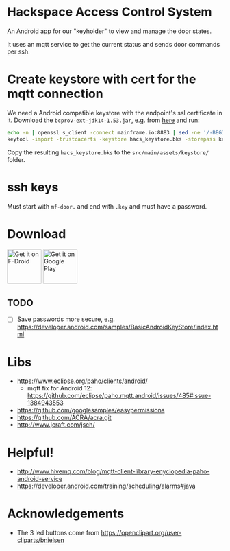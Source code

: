 # Hackspace Access Control System

An Android app for our "keyholder" to view and manage the door states.

It uses an mqtt service to get the current status and sends door commands per ssh.

# Create keystore with cert for the mqtt connection

We need a Android compatible keystore with the endpoint's ssl certificate in it. Download the `bcprov-ext-jdk14-1.53.jar`, e.g. from [here](http://repo2.maven.org/maven2/org/bouncycastle/bcprov-ext-jdk14/1.53/) and run:

```sh
echo -n | openssl s_client -connect mainframe.io:8883 | sed -ne '/-BEGIN CERTIFICATE-/,/-END CERTIFICATE-/p' > mqtt_mainframe.io.crt
keytool -import -trustcacerts -keystore hacs_keystore.bks -storepass keystorepw -noprompt -alias mqtt_mainframe -file mqtt_mainframe.io.crt -storetype BKS -providerClass org.bouncycastle.jce.provider.BouncyCastleProvider -providerpath bcprov-ext-jdk14-1.53.jar
```

Copy the resulting `hacs_keystore.bks` to the `src/main/assets/keystore/` folder.


# ssh keys

Must start with `mf-door.` and end with `.key` and must have a password.

# Download

[<img src="https://f-droid.org/badge/get-it-on.png"
      alt="Get it on F-Droid"
      height="80">](https://f-droid.org/packages/io.mainframe.hacs/)
[<img src="https://play.google.com/intl/en_us/badges/images/generic/en-play-badge.png"
      alt="Get it on Google Play"
      height="80">](https://play.google.com/store/apps/details?id=io.mainframe.hacs)
      
## TODO

* [ ] Save passwords more secure, e.g. https://developer.android.com/samples/BasicAndroidKeyStore/index.html

# Libs

* https://www.eclipse.org/paho/clients/android/
  * mqtt fix for Android 12: https://github.com/eclipse/paho.mqtt.android/issues/485#issue-1384943553
* https://github.com/googlesamples/easypermissions
* https://github.com/ACRA/acra.git
* http://www.jcraft.com/jsch/

# Helpful!

* http://www.hivemq.com/blog/mqtt-client-library-enyclopedia-paho-android-service
* https://developer.android.com/training/scheduling/alarms#java

# Acknowledgements

* The 3 led buttons come from https://openclipart.org/user-cliparts/bnielsen 
